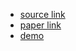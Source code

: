 - [source link](https://github.com/MoonInTheRiver/DiffSinger)
- [paper link](https://arxiv.org/abs/2105.02446)
- [demo](https://diffsinger.github.io/)